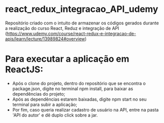 # react_redux_integracao_API_udemy
Repositório criado com o intuito de armazenar os códigos gerados durante a realização do curso React, Reduz e integração de API (https://www.udemy.com/course/react-redux-e-integracao-de-apis/learn/lecture/13989824#overview)

# Para executar a aplicação em ReactJS:
* Após o clone do projeto, dentro do repositório que se encontra o package.json, digite no terminal npm install, para baixar as 
dependências do projeto;
* Após as dependências estarem baixadas, digite npm start no seu terminal para subir a aplicação;
* Por fim, caso queria realizar cadastro de usuário na API, entre na pasta 'API do autor' e dê duplo click sobre a jar.

